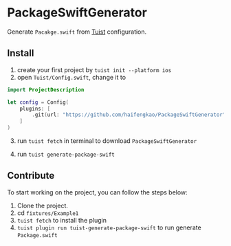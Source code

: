 # PackageSwiftGenerator
Generate `Pacakge.swift` from [Tuist](https://github.com/tuist/tuist) configuration.

## Install

1. create your first project by `tuist init --platform ios`
2. open `Tuist/Config.swift`, change it to
```swift
import ProjectDescription

let config = Config(
    plugins: [
        .git(url: "https://github.com/haifengkao/PackageSwiftGenerator", tag: "0.3.0")
    ]
)
```
3. run `tuist fetch` in terminal to download `PackageSwiftGenerator`

4. run `tuist generate-package-swift`

## Contribute

To start working on the project, you can follow the steps below:
1. Clone the project.
2. cd `fixtures/Example1`
3. `tuist fetch` to install the plugin
4. `tuist plugin run tuist-generate-package-swift` to run generate `Package.swift`
